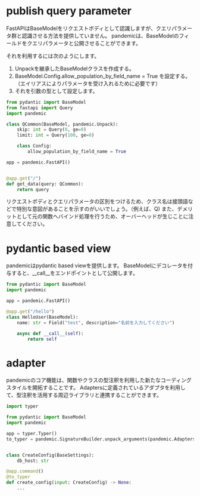 

# publish query parameter
FastAPIはBaseModelをリクエストボディとして認識しますが、クエリパラメータ群と認識させる方法を提供していません。
pandemicは、BaseModelのフィールドをクエリパラメータと公開させることができます。

それを利用するには次のようにします。

1. Unpackを継承したBaseModelクラスを作成する。
2. BaseModel.Config.allow_population_by_field_name = True を設定する。（エイリアスによりパラメータを受け入れるために必要です）
3. それを引数の型として設定します。

``` python
from pydantic import BaseModel
from fastapi import Query
import pandemic

class QCommon(BaseModel, pandemic.Unpack):
    skip: int = Query(0, ge=0)
    limit: int = Query(100, ge=0)

    class Config:
        allow_population_by_field_name = True

app = pandemic.FastAPI()


@app.get("/")
def get_data(query: QCommon):
    return query

```

リクエストボディとクエリパラメータの区別をつけるため、クラス名は接頭語などで特別な意図があることを示すのがいいでしょう。（例えば、Q)
また、デメリットとして元の関数へバインド処理を行うため、オーバーヘッドが生じことに注意してください。

# pydantic based view
pandemicはpydantic based viewを提供します。
BaseModelにデコレータを付与すると、__call__をエンドポイントとして公開します。

``` python
from pydantic import BaseModel
import pandemic

app = pandemic.FastAPI()

@app.get("/hello")
class HelloUser(BaseModel):
    name: str = Field("test", description="名前を入力してください")

    async def __call__(self):
        return self
```




# adapter
pandemicのコア機能は、関数やクラスの型注釈を利用した新たなコーディングスタイルを開拓することです。
Adaptersに定義されているアダプタを利用して、型注釈を活用する周辺ライブラリと連携することができます。

``` python
import typer

from pydantic import BaseModel
import pandemic

app = typer.Typer()
to_typer = pandemic.SignatureBuilder.unpack_arguments(pandemic.Adapters.to_typer, prompt=True)


class CreateConfig(BaseSettings):
    db_host: str

@app.command()
@to_typer
def create_config(input: CreateConfig) -> None:
    ...
```
